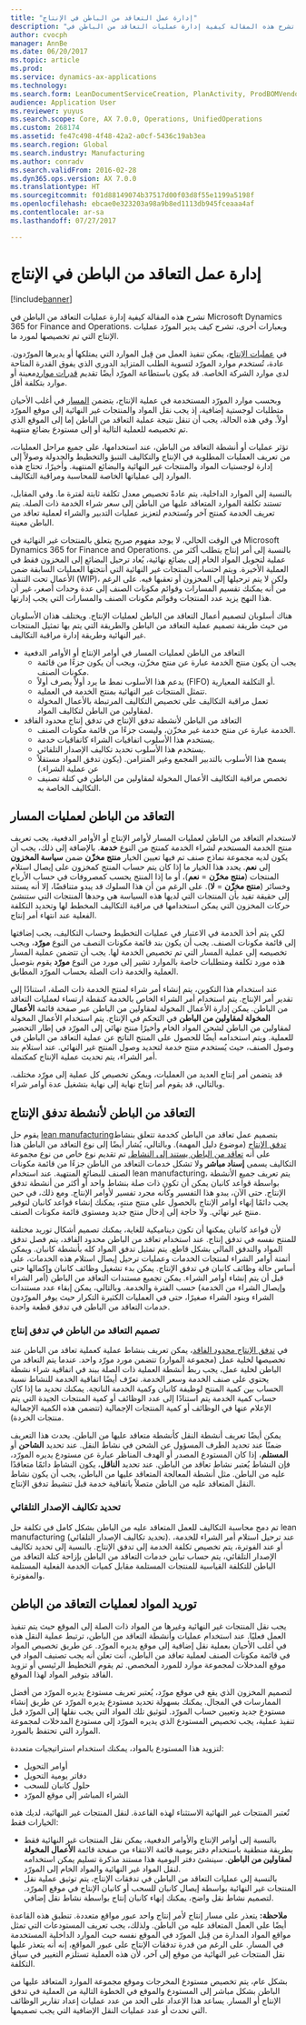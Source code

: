```yaml
---
title: "إدارة عمل التعاقد من الباطن في الإنتاج"
description: "تشرح هذه المقالة كيفية إدارة عمليات التعاقد من الباطن في Microsoft Dynamics 365 for Finance and Operations. وبعبارات أخرى، تشرح كيف يدير المورّد عمليات الإنتاج التي تم تخصيصها لمورد ما."
author: cvocph
manager: AnnBe
ms.date: 06/20/2017
ms.topic: article
ms.prod: 
ms.service: dynamics-ax-applications
ms.technology: 
ms.search.form: LeanDocumentServiceCreation, PlanActivity, ProdBOMVendorListPage, ProdRoute, ProdTable, ProdTableListPage, PurchAgreementSubcontractorLookup, RouteTable, WrkCtrResourceGroup
audience: Application User
ms.reviewer: yuyus
ms.search.scope: Core, AX 7.0.0, Operations, UnifiedOperations
ms.custom: 268174
ms.assetid: fe47c498-4f48-42a2-a0cf-5436c19ab3ea
ms.search.region: Global
ms.search.industry: Manufacturing
ms.author: conradv
ms.search.validFrom: 2016-02-28
ms.dyn365.ops.version: AX 7.0.0
ms.translationtype: HT
ms.sourcegitcommit: f01d88149074b37517d00f03d8f55e1199a5198f
ms.openlocfilehash: ebcae0e323203a98a9b8ed1113db945fceaaa4af
ms.contentlocale: ar-sa
ms.lasthandoff: 07/27/2017

---
```


# <a name="manage-subcontracting-work-in-production"></a>إدارة عمل التعاقد من الباطن في الإنتاج

[!include[banner](../includes/banner.md)]


تشرح هذه المقالة كيفية إدارة عمليات التعاقد من الباطن في Microsoft Dynamics 365 for Finance and Operations. وبعبارات أخرى، تشرح كيف يدير المورّد عمليات الإنتاج التي تم تخصيصها لمورد ما.

في [عمليات الإنتاج](production-process-overview.md)، يمكن تنفيذ العمل من قِبل الموارد التي يمتلكها أو يديرها المورّدون. عادة، تُستخدم موارد المورّد لتسوية الطلب المتزايد الدوري الذي يفوق القدرة المتاحة لدى موارد الشركة الخاصة. قد يكون باستطاعة المورّد أيضًا تقديم [قدرات موارد](resource-capabilities.md)معينة أو موارد بتكلفة أقل.  

وبحسب موارد المورّد المستخدمة في عملية الإنتاج، يتضمن [المسار](routes-operations.md) في أغلب الأحيان متطلبات لوجستية إضافية، إذ يجب نقل المواد والمنتجات غير النهائية إلى موقع المورّد أولاً. وفي هذه الحالة، يجب أن تنقل نتيجة عملية التعاقد من الباطن إما إلى الموقع الذي تم تخصيصه للعملية التالية أو إلى مستودع بضائع منتهية.  

تؤثر عمليات أو أنشطة التعاقد من الباطن، عند استخدامها، على جميع مراحل العمليات، من تعريف العمليات المطلوبة في الإنتاج والتكاليف التنبؤ والتخطيط والجدولة وصولاً إلى إدارة لوجستيات المواد والمنتجات غير النهائية والبضائع المنتهية. وأخيرًا، تحتاج هذه الموارد إلى عملياتها الخاصة للمحاسبة ومراقبة التكاليف.  

بالنسبة إلى الموارد الداخلية، يتم عادةً تخصيص معدل تكلفة ثابتة لفترة ما. وفي المقابل، تستند تكلفة الموارد المتعاقد عليها من الباطن إلى سعر شراء الخدمة ذات الصلة. يتم تعريف الخدمة كمنتج آخر وتُستخدم لتعزيز عمليات التدبير‬ والشراء لعملية تعاقد من الباطن معينة.  

في الوقت الحالي، لا يوجد مفهوم صريح يتعلق بالمنتجات غير النهائية في Microsoft Dynamics 365 for Finance and Operations. بالنسبة إلى أمر إنتاج يتطلب أكثر من عملية لتحويل المواد الخام إلى بضائع نهائية، يُعاد ترحيل البضائع إلى المخزون فقط في العملية الأخيرة. ويتم احتساب المنتجات غير النهائية التي أنتجتها العمليات السابقة ضمن الأعمال تحت التنفيذ (WIP)، ولكن لا يتم ترحيلها إلى المخزون أو تعقبها فيه. على الرغم من أنه يمكنك تقسيم المسارات وقوائم مكونات الصنف إلى عدة وحدات أصغر، غير أن هذا النهج يزيد عدد المنتجات وقوائم مكونات الصنف والمسارات التي يجب إدارتها.  

هناك أسلوبان لتصميم أعمال التعاقد من الباطن لعمليات الإنتاج. ويختلف هذان الأسلوبان من حيث طريقة تصميم عملية التعاقد من الباطن والطريقة التي يتم بها تمثيل المنتجات غير النهائية وطريقة إدارة مراقبة التكاليف.

-   التعاقد من الباطن لعمليات المسار في أوامر الإنتاج أو الأوامر الدفعية
    -   يجب أن يكون منتج الخدمة عبارة عن منتج مخزّن، ويجب أن يكون جزءًا من قائمة مكونات الصنف.
    -   يدعم هذا الأسلوب نمط ما يرد أولاً يصرف أولاً (FIFO)‬ أو التكلفة المعيارية.
    -   تتمثل المنتجات غير النهائية بمنتج الخدمة في العملية.
    -   تعمل مراقبة التكاليف على تخصيص التكاليف المرتبطة بالأعمال المخولة لمقاولين من الباطن لتكاليف المواد.
-   التعاقد من الباطن لأنشطة تدفق الإنتاج في تدفق إنتاج محدود الفاقد
    -   الخدمة عبارة عن منتج خدمة غير مخزّن، وليست جزءًا من قائمة مكونات الصنف.
    -   يستخدم هذا الأسلوب اتفاقيات الشراء كاتفاقيات خدمة.
    -   يستخدم هذا الأسلوب تحديد تكاليف الإصدار التلقائي.
    -   يسمح هذا الأسلوب بالتدبير المجمع وغير المتزامن. (يكون تدفق المواد مستقلاً عن عملية الشراء.)
    -   تخصص مراقبة التكاليف الأعمال المخولة لمقاولين من الباطن في كتلة تصنيف التكاليف‬ الخاصة به.

## <a name="subcontracting-of-route-operations"></a>التعاقد من الباطن لعمليات المسار
لاستخدام التعاقد من الباطن لعمليات المسار لأوامر الإنتاج أو الأوامر الدفعية، يجب تعريف منتج الخدمة المستخدم لشراء الخدمة كمنتج من النوع **خدمة**. بالإضافة إلى ذلك، يجب أن يكون لديه مجموعة نماذج صنف تم فيها تعيين الخيار **منتج مخزّن‬** ضمن **سياسة المخزون‬** إلى **نعم**. يحدد هذا الخيار ما إذا كان يتم حساب المنتج كمخزون على إيصال استلام المنتجات (**منتج مخزّن** = **نعم**)، أو ما إذا المنتج يحسب كمصروفات في حساب الأرباح وخسائر (**منتج مخزّن** = **لا**). على الرغم من أن هذا السلوك قد يبدو متناقضًا، إلا أنه يستند إلى حقيقة تفيد بأن المنتجات التي لديها هذه السياسة هي وحدها المنتجات التي ستنشئ حركات المخزون التي يمكن استخدامها في مراقبة التكاليف المخطط لها وتحديد التكلفة الفعلية عند انتهاء أمر إنتاج.  

لكي يتم أخذ الخدمة في الاعتبار في عمليات التخطيط وحساب التكاليف، يجب إضافتها إلى قائمة مكونات الصنف. يجب أن يكون بند قائمة مكونات النصف من النوع **مورّد**، ويجب تخصيصه إلى عملية المسار التي تم تخصيص الخدمة لها. يجب أن تتضمن عملية المسار هذه مورد تكلفة ومتطلبات خاصة بالموارد تشير إلى مورد من النوع **مورّد** يقوم بتوصيل العملية والخدمة ذات الصلة بحساب المورّد المطابق.  

عند استخدام هذا التكوين، يتم إنشاء أمر شراء لمنتج الخدمة ذات الصلة، استنادًا إلى تقدير أمر الإنتاج. يتم استخدام أمر الشراء الخاص بالخدمة كنقطة ارتساء لعمليات التعاقد من الباطن. يمكن إدارة الأعمال المخولة لمقاولين من الباطن عبر صفحة قائمة **الأعمال المخولة لمقاولين من الباطن** في التحكم في الإنتاج. يتم استخدام الأعمال المخولة لمقاولين من الباطن لشحن المواد الخام وأخيرًا منتج نهائي إلى المورّد في إطار التحضير للعملية. ويتم استخدامه أيضًا للحصول على المنتج الناتج عن عملية التعاقد من الباطن في وصول الصنف، حيث يُستخدم منتج خدمة لتحديد وصول المنتج غير النهائي. عند استلام بند أمر الشراء، يتم تحديث عملية الإنتاج كمكتملة.  

قد يتضمن أمر إنتاج العديد من العمليات، ويمكن تخصيص كل عملية إلى مورّد مختلف. وبالتالي، قد يقوم أمر إنتاج نهاية إلى نهاية بتشغيل عدة أوامر شراء.

## <a name="subcontracting-of-production-flow-activities"></a>التعاقد من الباطن لأنشطة تدفق الإنتاج
يقوم حل [lean manufacturing](lean-manufacturing-overview.md)بتصميم عمل تعاقد من الباطن كخدمة تتعلق بنشاط [تدفق الإنتاج](/dynamics365/unified-operations/supply-chain/production-control/tasks/create-production-flow-version) (موضوع دليل المهمة). وبالتالي، يُشار أيضًا إلى نوع التعاقد من الباطن هذا على أنه [تعاقد من الباطن يستند إلى النشاط.](activity-based-subcontracting.md) تم تقديم نوع خاص من نوع مجموعة التكاليف‬ يسمى **إسناد مباشر** ولا تشكل خدمات التعاقد من الباطن جزءًا من قائمة مكونات الصنف للبضائع المنتهية. عند استخدام lean manufacturing، يتم تعريف جميع الأنشطة بواسطة قواعد كانبان يمكن أن تكون ذات صلة بنشاط واحد أو أكثر من أنشطة تدفق الإنتاج. حتى الآن، يبدو هذا التفسير وكأنه مجرد تفسير لأوامر الإنتاج. ومع ذلك، في حين يجب دائمًا إنهاء أوامر الإنتاج بالحصول على منتج منتهٍ، يمكنك إنشاء قواعد كانبان لتوفير منتج غير نهائي. ولا حاجة إلى إدخال منتج جديد ومستوى قائمة مكونات الصنف.  

لأن قواعد كانبان يمكنها أن تكون ديناميكية للغاية، يمكنك تصميم أشكال توريد مختلفة للمنتج نفسه في تدفق إنتاج. عند استخدام تعاقد من الباطن محدود الفاقد‬، يتم فصل تدفق المواد والتدفق المالي بشكل قاطع. يتم تمثيل تدفق المواد كله بأنشطة كانبان. ويمكن أتمتة أوامر الشراء لمنتجات الخدمات وعمليات ترحيل إيصال استلام هذه الخدمات، على أساس حالة وظائف كانبان في تدفق الإنتاج. يمكن بدء تشغيل وظائف كانبان وإكمالها حتى قبل أن يتم إنشاء أوامر الشراء. يمكن تجميع مستندات التعاقد من الباطن (أمر الشراء وإيصال الشراء من الخدمة) حسب الفترة والخدمة. وبالتالي، يمكن إبقاء عدد مستندات الشراء وبنود الشراء صغيرًا، حتى في العمليات الكثيرة التكرار حيث يوفر المورّدون خدمات التعاقد من الباطن في تدفق قطعة واحدة.

### <a name="modeling-subcontracting-in-a-production-flow"></a>تصميم التعاقد من الباطن في تدفق إنتاج

في [تدفق الإنتاج محدود الفاقد](lean-manufacturing-modeling-lean-organization.md)، يمكن تعريف بنشاط عملية كعملية تعاقد من الباطن عند تخصيصها لخلية عمل (مجموعة الموارد) تتضمن مورد مورّد واحد. عندما يتم التعاقد من الباطن لخلية عمل، يجب ربط أنشطة العملية ذات الصلة ببند في اتفاقية شراء نشطة يحتوي على صنف الخدمة وسعر الخدمة. تعرّف أيضًا اتفاقية الخدمة للنشاط نسبة الحساب بين كمية المنتج لوظيفة كانبان وكمية الخدمة الناتجة. يمكنك تحديد ما إذا كان حساب كمية الخدمة يتم استنادًا إلى عدد الوظائف أو كمية المنتجات الجيدة التي يتم الإعلام عنها في الوظائف أو كمية المنتجات الإجمالية (تتضمن هذه الكمية الإجمالية منتجات الخردة).  

يمكن أيضًا تعريف أنشطة النقل كأنشطة متعاقد عليها من الباطن. يحدث هذا التعريف ضمنًا عند تحديد الطرف المسؤول عن الشحن في نشاط النقل. عند تحديد **الشاحن** أو **المستلم**، إذا كان المستودع المصدر أو الهدف المناظر عبارة عن مستودع يديره المورّد، فإن النشاط يُعتبر نشاط تعاقد من الباطن. عند تحديد **الناقل**، يكون النشاط دائمًا متعاقدًا عليه من الباطن. مثل أنشطة المعالجة المتعاقد عليها من الباطن‬، يجب أن يكون نشاط النقل المتعاقد عليه من الباطن متصلاً باتفاقية خدمة قبل تنشيط تدفق الإنتاج.

### <a name="backflush-costing"></a>تحديد تكاليف الإصدار التلقائي

تم دمج محاسبة التكاليف للعمل المتعاقد عليه من الباطن بشكل كامل في تكلفة حل lean manufacturing (تحديد تكاليف الإصدار التلقائي). عند ترحيل استلام أمر الشراء للخدمة، أو عند الفوترة، يتم تخصيص تكلفة الخدمة إلى تدفق الإنتاج. بالنسبة إلى تحديد تكاليف الإصدار التلقائي، يتم حساب تباين خدمات التعاقد من الباطن بإزاحة كتلة التعاقد من الباطن للتكلفة القياسية للمنتجات المستلمة مقابل كميات الخدمة الفعلية المستلمة والمفوترة.

## <a name="material-supply-for-subcontracted-operations"></a>توريد المواد لعمليات التعاقد من الباطن
يجب نقل المنتجات غير النهائية وغيرها من المواد ذات الصلة إلى الموقع حيث يتم تنفيذ العمل فعليًا. عند استخدام عمليات وأنشطة التعاقد من الباطن، ترتبط عملية النقل هذه في أغلب الأحيان بعملية نقل إضافية إلى موقع يديره المورّد. عن طريق تخصيص المواد في قائمة مكونات الصنف لعملية تعاقد من الباطن، أنت تعلن أنه يجب تصنيف المواد في موقع المدخلات لمجموعة موارد للمورد المخصص. ثم يقوم التخطيط الرئيسي أو تزويد الفاقد بتوفير المواد لهذا الموقع.  

لتصميم المخزون الذي يقع في موقع مورّد، يُعتبر تعريف مستودع يديره المورّد من أفضل الممارسات في المجال. يمكنك بسهولة تحديد مستودع يديره المورّد عن طريق إنشاء مستودع جديد وتعيين حساب المورّد. لتوثيق تلك المواد التي يجب نقلها إلى المورّد قبل تنفيذ عملية، يجب تخصيص المستودع الذي يديره المورّد إلى مستودع المدخلات لمجموعة الموارد التي تحتفظ بالمورد.  

لتزويد هذا المستودع بالمواد، يمكنك استخدام استراتيجيات متعددة:

-   أوامر التحويل
-   دفاتر يومية التحويل
-   حلول كانبان للسحب
-   الشراء المباشر إلى موقع المورّد

تُعتبر المنتجات غير النهائية الاستثناء لهذه القاعدة. لنقل المنتجات غير النهائية، لديك هذه الخيارات فقط:

-   بالنسبة إلى أوامر الإنتاج والأوامر الدفعية، يمكن نقل المنتجات غير النهائية فقط بطريقة منطقية باستخدام دفتر يومية قائمة الانتقاء من صفحة قائمة **الأعمال المخولة لمقاولين من الباطن**. سينشئ دفتر اليومية هذا مستند مذكرة تسليم يمكن استخدامه لنقل المواد غير النهائية والمواد الخام إلى المورّد.
-   بالنسبة إلى عمليات التعاقد من الباطن في تدفقات الإنتاج، يتم توثيق عملية نقل المنتجات غير النهائية بواسطة إيصال كانبان للسحب أو كانبان الإنتاج‬ في موقع المورّد. لتصميم نشاط نقل واضح، يمكنك إنهاء كانبان إنتاج بواسطة نشاط نقل إضافي.

**ملاحظة:** يتعذر على مسار إنتاج لأمر إنتاج واحد عبور مواقع متعددة. تنطبق هذه القاعدة أيضًا على العمل المتعاقد عليه من الباطن. ولذلك، يجب تعريف المستودعات التي تمثل مواقع المواد المدارة من قِبل المورّد في الموقع نفسه حيث الموارد الداخلية المستخدمة في المسار. على الرغم من قدرة تدفقات الإنتاج على عبور المواقع، إنه أنه يتعذر عليها نقل المنتجات غير النهائية من موقع إلى آخر، لأن هذه العملية تستلزم التغيير في سياق التكلفة.  

بشكل عام، يتم تخصيص مستودع المخرجات وموقع مجموعة الموارد المتعاقد عليها من الباطن بشكل مباشر إلى المستودع والموقع في الخطوة التالية من العملية في تدفق الإنتاج أو المسار. يساعد هذا الإعداد على الحد من عدد عمليات إعداد تقارير الوظائف التي تحدث أو عدد عمليات النقل الإضافية التي يجب تصميمها.




